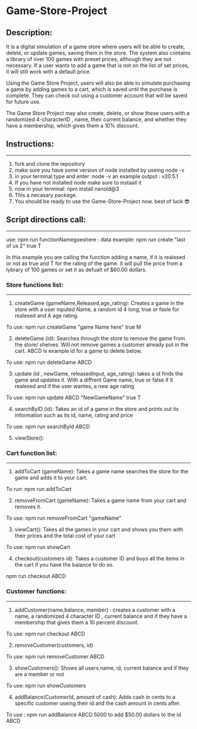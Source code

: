 # Game-Store-Project

## Description:
It is a digital simulation of a game store where users will be able to create, delete, or update games, saving them in the store. The system also contains a library of over 100 games with preset prices, although they are not necessary. If a user wants to add a game that is not on the list of set prices, it will still work with a default price.

Using the Game Store Project, users will also be able to simulate purchasing a game by adding games to a cart, which is saved until the purchase is complete. They can check out using a customer account that will be saved for future use.

The Game Store Project may also create, delete, or show these users with a randomized 4-characterID , name, their current balance, and whether they have a membership, which gives them a 10% discount.

## Instructions:
-----------------
1. fork and clone the repository 
2. make sure you have some version of node installed by useing node -v
3. in your terminal type and enter :node -v
an example output : v20.5.1
4. If you have not installed node make sure to instaall it
5. now in your terminal: npm install nanoid@3
6. This a necasary package.
7. You should be ready to use the Game-Store-Project now. best of luck 😎

## Script directions call:
--------------------------
use: npm run functionNamegoeshere : data
example: npm run create "last of us 2" true T

In this example you are calling the function adding a name, if it is realesed or not as true and T for the rating of the game. it will pull the price from a lybrary of 100 games or set it as defualt of $60.00 dollars.


### Store functions list:
---------------------------
1. createGame (gameName,Released,age_rating): Creates a game in the store with a user inputed Name, a random id 4 long, true or fasle for realesed and A age rating. 

To use: npm run createGame "game Name here" true M


2. deleteGame (id): Searches through the store to remove the game from the store/ shelves. Will not remove games a customer already put in the cart.
ABCD is example id for a game to delete below.

To use: npm run deleteGame ABCD 


3. update (id , newGame, releasedInput, age_rating): takes a id finds the game and updates it. With a diffrent Game name, true or false if it realesed and if the user wantes, a new age rating

To use: npm run update ABCD "NewGameName" true T


4. searchByID (id): Takes an id of a game in the store and prints out its information such as its id, name, rating and price

To use: npm run searchById ABCD


5. viewStore():




### Cart function list:
-----------------------
1. addToCart (gameName): Takes a game name searches the store for the game and adds it to your cart.

To run: npm run addToCart


2. removeFromCart (gameName): Takes a game name from your cart and removes it.

To use: npm run removeFromCart "gameName" 


3. viewCart(): Takes all the games in your cart and shows you them with their prices and the total cost of your cart

To use: npm run showCart


4. checkout(customers id): Takes a customer ID and buys all the items in the cart if you have the balance to do so.

npm run checkout ABCD

### Customer functions:
------------------------

1. addCustomer(name,balance, member) : creates a customer with a name, a randomized 4 character ID , current balance and if they have a membership that gives them a 10 percent discount.

To use: npm run checkout ABCD


2. removeCustomer(customers, id)

To use: npm run removeCustomer ABCD


3. showCustomers(): Shows all users name, id, current balance and if they are a member or not

To use: npm run showCustomers


4. addBalance(CustomerId, amount of cash): Adds cash in cents to a specific customer useing their id and the cash amount in cents after.

To use : npm run addBalance ABCD 5000
to add $50.00 dollars to the id ABCD

